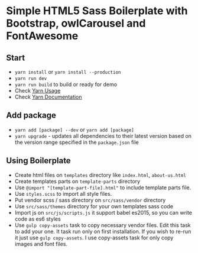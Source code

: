 # Simple HTML5 Sass Boilerplate with Bootstrap, owlCarousel and FontAwesome

## Start
- `yarn install` or `yarn install --production`
- `yarn run dev`
- `yarn run build` to build or ready for demo
- Check [Yarn Usage](https://yarnpkg.com/en/docs/usage)
- Check [Yarn Documentation](https://yarnpkg.com/en/docs/cli/)

## Add package

- `yarn add [package] --dev` or `yarn add [package]`
- `yarn upgrade` - updates all dependencies to their latest version based on the version range specified in the `package.json` file

## Using Boilerplate

- Create html files on `templates` directory like `index.html`, `about-us.html`
- Create templates parts on `template-parts` directory
- Use `@import "[template-part-file].html"` to include template parts file.
- Use `styles.scss` to import all style files.
- Put vendor scss / sass directory on `src/sass/vendor` directory
- Use `src/sass/themes` directory for your own templates sass code
- Import js on `src/js/scripts.js` it support babel es2015, so you can write code as es6 styles
- Use `gulp copy-assets` task to copy necessary vendor files. Edit this task to add your one. It task run only on first installation.
If you wish to re-run it just use `gulp copy-assets`. I use copy-assets task for only copy images and font files.
